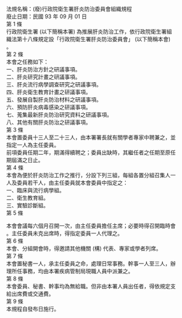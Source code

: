 法規名稱：(廢)行政院衛生署肝炎防治委員會組織規程  
廢止日期：民國 93 年 09 月 01 日  
第 1 條  
行政院衛生署 (以下簡稱本署) 為推展肝炎防治工作，依行政院衛生署組  
織法第十八條規定設「行政院衛生署肝炎防治委員會」 (以下簡稱本會)  
。  
第 2 條  
本會之任務如下：  
一、肝炎防治方針之研議事項。  
二、肝炎研究計畫之研議事項。  
三、肝炎流行病學調查研究之研議事項。  
四、肝炎衛生教育計畫之研議事項。  
五、發展自製肝炎防治材料之研議事項。  
六、預防肝炎病毒感染之研議事項。  
七、蒐集最新肝炎防治研究資料之研議事項。  
八、其他有關肝炎防治之研議事項。  
第 3 條  
本會置委員十三人至二十三人，由本署署長就有關學者專家中聘兼之，並  
指定一人為主任委員。  
前項委員任期二年，期滿得續聘之；委員出缺時，其繼任者之任期至原任  
期屆滿之日止。  
第 4 條  
本會為便於肝炎防治工作之推行，分設下列三組，每組各置分組召集人一  
人及委員若干人，由主任委員就本會委員中指定之：  
一、臨床與流行病學組。  
二、衛生教育組。  
三、實驗診斷組。  
第 5 條  


本會會議每六個月召開一次，由主任委員擔任主席；必要時得召開臨時會  
。主任委員未克出席時，得指定委員一人代理之。  
第 6 條  
本會、分組開會時，得邀請其他機關 (構) 代表、專家或學者列席。  
第 7 條  
本會置秘書一人，承主任委員之命，處理日常事務。幹事一人至三人，辦  
理所任事務，均由本署疾病管制局現職人員中派兼之。  
第 8 條  
本會委員、秘書、幹事均為無給職。但非由本署人員出任者，得依規定支  
給出席費或交通費。  
第 9 條  
本規程自發布日施行。  


